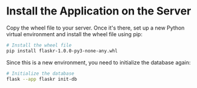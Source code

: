 # Install the Application on the Server

Copy the wheel file to your server. Once it's there, set up a new Python virtual environment and install the wheel file using pip:

```bash
# Install the wheel file
pip install flaskr-1.0.0-py3-none-any.whl
```

Since this is a new environment, you need to initialize the database again:

```bash
# Initialize the database
flask --app flaskr init-db
```
